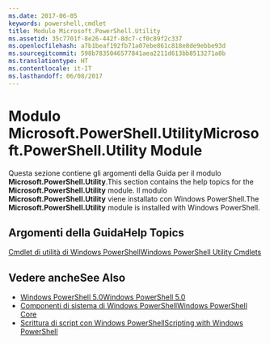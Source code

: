 ```yaml
---
ms.date: 2017-06-05
keywords: powershell,cmdlet
title: Modulo Microsoft.PowerShell.Utility
ms.assetid: 35c7701f-8e26-442f-8dc7-cf0c89f2c337
ms.openlocfilehash: a7b1beaf192fb71a07ebe861c818e8de9ebbe93d
ms.sourcegitcommit: 598b7835046577841aea2211d613bb8513271a8b
ms.translationtype: HT
ms.contentlocale: it-IT
ms.lasthandoff: 06/08/2017
---
```

# <a name="microsoftpowershellutility-module"></a><span data-ttu-id="bdd19-103">Modulo Microsoft.PowerShell.Utility</span><span class="sxs-lookup"><span data-stu-id="bdd19-103">Microsoft.PowerShell.Utility Module</span></span>
<span data-ttu-id="bdd19-104">Questa sezione contiene gli argomenti della Guida per il modulo **Microsoft.PowerShell.Utility**.</span><span class="sxs-lookup"><span data-stu-id="bdd19-104">This section contains the help topics for the **Microsoft.PowerShell.Utility** module.</span></span> <span data-ttu-id="bdd19-105">Il modulo **Microsoft.PowerShell.Utility** viene installato con Windows PowerShell.</span><span class="sxs-lookup"><span data-stu-id="bdd19-105">The **Microsoft.PowerShell.Utility** module is installed with Windows PowerShell.</span></span>

## <a name="help-topics"></a><span data-ttu-id="bdd19-106">Argomenti della Guida</span><span class="sxs-lookup"><span data-stu-id="bdd19-106">Help Topics</span></span>
[<span data-ttu-id="bdd19-107">Cmdlet di utilità di Windows PowerShell</span><span class="sxs-lookup"><span data-stu-id="bdd19-107">Windows PowerShell Utility Cmdlets</span></span>](http://go.microsoft.com/fwlink/?LinkID=245861)

## <a name="see-also"></a><span data-ttu-id="bdd19-108">Vedere anche</span><span class="sxs-lookup"><span data-stu-id="bdd19-108">See Also</span></span>
- [<span data-ttu-id="bdd19-109">Windows PowerShell 5.0</span><span class="sxs-lookup"><span data-stu-id="bdd19-109">Windows PowerShell 5.0</span></span>](Windows-PowerShell-5.0.md)
- [<span data-ttu-id="bdd19-110">Componenti di sistema di Windows PowerShell</span><span class="sxs-lookup"><span data-stu-id="bdd19-110">Windows PowerShell Core</span></span>](https://technet.microsoft.com/en-us/library/4b75f1e4-f327-48f3-92ab-bf5435094d41)
- [<span data-ttu-id="bdd19-111">Scrittura di script con Windows PowerShell</span><span class="sxs-lookup"><span data-stu-id="bdd19-111">Scripting with Windows PowerShell</span></span>](../../getting-started/fundamental/Scripting-with-Windows-PowerShell.md)

